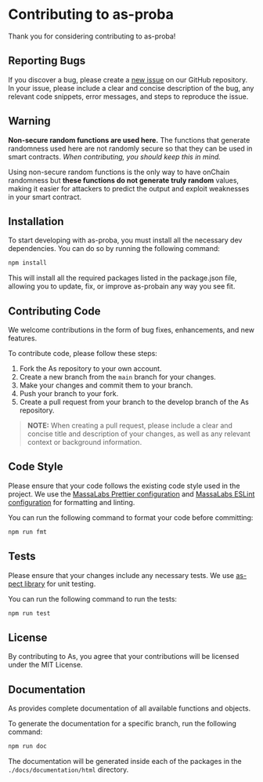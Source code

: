 

# Contributing to as-proba
Thank you for considering contributing to as-proba!

## Reporting Bugs
If you discover a bug, please create a [new issue](https://github.com/massalabs/as/issues/new?assignees=&labels=issue%3Abug&template=bug.md&title=) on our GitHub repository.
In your issue, please include a clear and concise description of the bug, any relevant code snippets, error messages, and steps to reproduce the issue.

## Warning
**Non-secure random functions are used here.**
The functions that generate randomness used here are not randomly secure so that they can be used in smart contracts. *When contributing, you should keep this in mind.*

Using non-secure random functions is the only way to have onChain randomness but **these functions do not generate truly random** values, making it easier for attackers to predict the output and exploit weaknesses in your smart contract.

## Installation
To start developing with as-proba, you must install all the necessary dev dependencies. You can do so by running the following command:

```sh
npm install
```

This will install all the required packages listed in the package.json file, allowing you to update, fix, or improve as-probain any way you see fit. 

## Contributing Code
We welcome contributions in the form of bug fixes, enhancements, and new features.

To contribute code, please follow these steps:

1. Fork the As repository to your own account.
2. Create a new branch from the `main` branch for your changes.
3. Make your changes and commit them to your branch.
4. Push your branch to your fork.
5. Create a pull request from your branch to the develop branch of the As repository.

> **NOTE:** When creating a pull request, please include a clear and concise title and description of your changes, as well as any relevant context or background information.

## Code Style
Please ensure that your code follows the existing code style used in the project.
We use the [MassaLabs Prettier configuration](https://github.com/massalabs/prettier-config-as) and [MassaLabs ESLint configuration](https://github.com/massalabs/eslint-config) for formatting and linting.

You can run the following command to format your code before committing:

```sh
npm run fmt
```

## Tests
Please ensure that your changes include any necessary tests.
We use [as-pect library](https://as-pect.gitbook.io/as-pect/) for unit testing.

You can run the following command to run the tests:

```sh
npm run test
```

## License
By contributing to As, you agree that your contributions will be licensed under the MIT License.

## Documentation
As provides complete documentation of all available functions and objects.

To generate the documentation for a specific branch, run the following command:

```sh
npm run doc
```

The documentation will be generated inside each of the packages in the `./docs/documentation/html` directory.
